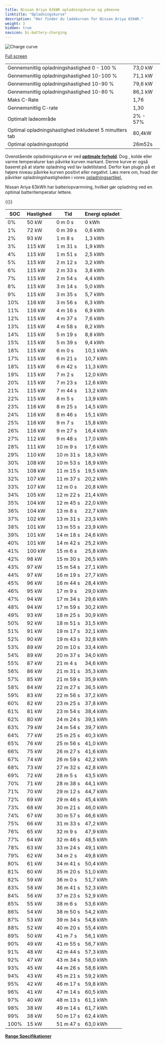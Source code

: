 ```yaml
---
title: Nissan Ariya 63kWh opladningskurve og ydeevne
linktitle: "Opladningskurve"
description: "Her finder du ladekurven for Nissan Ariya 63kWh."
weight: 3
hidden: true
navicon: bi-battery-charging
---
```

<!-- markdownlint-disable MD033 -->
<img src="../chargingcurve.svg" alt="Charge curve" class="img-fluid">

[Full screen](../chargingcurve.svg)


<table class="table table-striped border">
<tbody>
<tr>
<td>Gennemsnitlig opladningshastighed 0 - 100 %</td><td>73,0 kW</td>
</tr>
<tr>
<td>Gennemsnitlig opladningshastighed 10-100 %</td><td>71,1 kW</td>
</tr>
<tr>
<td>Gennemsnitlig opladningshastighed 10-90 %</td><td>79,6 kW</td>
</tr>
<tr>
<td>Gennemsnitlig opladningshastighed 10-80 %</td><td>86,1 kW</td>
</tr>
<tr>
<td>Maks C-Rate</td><td>1,76</td>
</tr>
<tr>
<td>Gennemsnitlig C-rate</td><td>1,30</td>
</tr>
<tr>
<td>Optimalt ladeområde</td><td>2% - 57%</td>
</tr>
<tr>
<td>Optimal opladningshastighed inkluderet 5 minutters tab</td><td>80,4kW</td>
</tr>
<tr>
<td>Optimal opladningsstoptid</td><td>26m52s</td>
</tr>
</tbody>
</table>


Ovenstående opladningskurve er ved **[optimale forhold](../../../../../technology/battery/charging/#temperature)**. Dog , kolde eller varme temperaturer kan påvirke kurven markant. Denne kurve er også baseret på at starte opladning ved lav ladetilstand. Derfor kan plugin på et højere niveau påvirke kurven positivt eller negativt. Læs mere om, hvad der påvirker opladningshastigheden i vores [opladningsartikel.](../../../../../technology/battery/charging/)


Nissan Ariya 63kWh har batteriopvarmning, hvilket gør opladning ved en optimal batteritemperatur lettere.


{{<evkxdisplayaddarticle />}}
<table class="table table-striped border">
<thead>
<tr><th>SOC</th><th>Hastighed</th><th>Tid</th><th>Energi opladet</th></tr>
</thead>
<tbody>
<tr>
<td>0%</td><td>50 kW</td><td> 0 m 0 s </td><td>0 kWh </td>
</tr>
<tr>
<td>1%</td><td>72 kW</td><td> 0 m 39 s </td><td>0,6 kWh </td>
</tr>
<tr>
<td>2%</td><td>93 kW</td><td> 1 m 8 s </td><td>1,3 kWh </td>
</tr>
<tr>
<td>3%</td><td>115 kW</td><td> 1 m 31 s </td><td>1,9 kWh </td>
</tr>
<tr>
<td>4%</td><td>115 kW</td><td> 1 m 51 s </td><td>2,5 kWh </td>
</tr>
<tr>
<td>5%</td><td>115 kW</td><td> 2 m 12 s </td><td>3,2 kWh </td>
</tr>
<tr>
<td>6%</td><td>115 kW</td><td> 2 m 33 s </td><td>3,8 kWh </td>
</tr>
<tr>
<td>7%</td><td>115 kW</td><td> 2 m 54 s </td><td>4,4 kWh </td>
</tr>
<tr>
<td>8%</td><td>115 kW</td><td> 3 m 14 s </td><td>5,0 kWh </td>
</tr>
<tr>
<td>9%</td><td>115 kW</td><td> 3 m 35 s </td><td>5,7 kWh </td>
</tr>
<tr>
<td>10%</td><td>116 kW</td><td> 3 m 56 s </td><td>6,3 kWh </td>
</tr>
<tr>
<td>11%</td><td>116 kW</td><td> 4 m 16 s </td><td>6,9 kWh </td>
</tr>
<tr>
<td>12%</td><td>115 kW</td><td> 4 m 37 s </td><td>7,6 kWh </td>
</tr>
<tr>
<td>13%</td><td>115 kW</td><td> 4 m 58 s </td><td>8,2 kWh </td>
</tr>
<tr>
<td>14%</td><td>115 kW</td><td> 5 m 19 s </td><td>8,8 kWh </td>
</tr>
<tr>
<td>15%</td><td>115 kW</td><td> 5 m 39 s </td><td>9,4 kWh </td>
</tr>
<tr>
<td>16%</td><td>115 kW</td><td> 6 m 0 s </td><td>10,1 kWh </td>
</tr>
<tr>
<td>17%</td><td>115 kW</td><td> 6 m 21 s </td><td>10,7 kWh </td>
</tr>
<tr>
<td>18%</td><td>115 kW</td><td> 6 m 42 s </td><td>11,3 kWh </td>
</tr>
<tr>
<td>19%</td><td>115 kW</td><td> 7 m 2 s </td><td>12,0 kWh </td>
</tr>
<tr>
<td>20%</td><td>115 kW</td><td> 7 m 23 s </td><td>12,6 kWh </td>
</tr>
<tr>
<td>21%</td><td>115 kW</td><td> 7 m 44 s </td><td>13,2 kWh </td>
</tr>
<tr>
<td>22%</td><td>115 kW</td><td> 8 m 5 s </td><td>13,9 kWh </td>
</tr>
<tr>
<td>23%</td><td>116 kW</td><td> 8 m 25 s </td><td>14,5 kWh </td>
</tr>
<tr>
<td>24%</td><td>116 kW</td><td> 8 m 46 s </td><td>15,1 kWh </td>
</tr>
<tr>
<td>25%</td><td>116 kW</td><td> 9 m 7 s </td><td>15,8 kWh </td>
</tr>
<tr>
<td>26%</td><td>116 kW</td><td> 9 m 27 s </td><td>16,4 kWh </td>
</tr>
<tr>
<td>27%</td><td>112 kW</td><td> 9 m 48 s </td><td>17,0 kWh </td>
</tr>
<tr>
<td>28%</td><td>111 kW</td><td> 10 m 9 s </td><td>17,6 kWh </td>
</tr>
<tr>
<td>29%</td><td>110 kW</td><td> 10 m 31 s </td><td>18,3 kWh </td>
</tr>
<tr>
<td>30%</td><td>108 kW</td><td> 10 m 53 s </td><td>18,9 kWh </td>
</tr>
<tr>
<td>31%</td><td>108 kW</td><td> 11 m 15 s </td><td>19,5 kWh </td>
</tr>
<tr>
<td>32%</td><td>107 kW</td><td> 11 m 37 s </td><td>20,2 kWh </td>
</tr>
<tr>
<td>33%</td><td>107 kW</td><td> 12 m 0 s </td><td>20,8 kWh </td>
</tr>
<tr>
<td>34%</td><td>105 kW</td><td> 12 m 22 s </td><td>21,4 kWh </td>
</tr>
<tr>
<td>35%</td><td>104 kW</td><td> 12 m 45 s </td><td>22,0 kWh </td>
</tr>
<tr>
<td>36%</td><td>104 kW</td><td> 13 m 8 s </td><td>22,7 kWh </td>
</tr>
<tr>
<td>37%</td><td>102 kW</td><td> 13 m 31 s </td><td>23,3 kWh </td>
</tr>
<tr>
<td>38%</td><td>101 kW</td><td> 13 m 55 s </td><td>23,9 kWh </td>
</tr>
<tr>
<td>39%</td><td>101 kW</td><td> 14 m 18 s </td><td>24,6 kWh </td>
</tr>
<tr>
<td>40%</td><td>101 kW</td><td> 14 m 42 s </td><td>25,2 kWh </td>
</tr>
<tr>
<td>41%</td><td>100 kW</td><td> 15 m 6 s </td><td>25,8 kWh </td>
</tr>
<tr>
<td>42%</td><td>98 kW</td><td> 15 m 30 s </td><td>26,5 kWh </td>
</tr>
<tr>
<td>43%</td><td>97 kW</td><td> 15 m 54 s </td><td>27,1 kWh </td>
</tr>
<tr>
<td>44%</td><td>97 kW</td><td> 16 m 19 s </td><td>27,7 kWh </td>
</tr>
<tr>
<td>45%</td><td>96 kW</td><td> 16 m 44 s </td><td>28,4 kWh </td>
</tr>
<tr>
<td>46%</td><td>95 kW</td><td> 17 m 9 s </td><td>29,0 kWh </td>
</tr>
<tr>
<td>47%</td><td>94 kW</td><td> 17 m 34 s </td><td>29,6 kWh </td>
</tr>
<tr>
<td>48%</td><td>94 kW</td><td> 17 m 59 s </td><td>30,2 kWh </td>
</tr>
<tr>
<td>49%</td><td>93 kW</td><td> 18 m 25 s </td><td>30,9 kWh </td>
</tr>
<tr>
<td>50%</td><td>92 kW</td><td> 18 m 51 s </td><td>31,5 kWh </td>
</tr>
<tr>
<td>51%</td><td>91 kW</td><td> 19 m 17 s </td><td>32,1 kWh </td>
</tr>
<tr>
<td>52%</td><td>90 kW</td><td> 19 m 43 s </td><td>32,8 kWh </td>
</tr>
<tr>
<td>53%</td><td>89 kW</td><td> 20 m 10 s </td><td>33,4 kWh </td>
</tr>
<tr>
<td>54%</td><td>89 kW</td><td> 20 m 37 s </td><td>34,0 kWh </td>
</tr>
<tr>
<td>55%</td><td>87 kW</td><td> 21 m 4 s </td><td>34,6 kWh </td>
</tr>
<tr>
<td>56%</td><td>86 kW</td><td> 21 m 31 s </td><td>35,3 kWh </td>
</tr>
<tr>
<td>57%</td><td>85 kW</td><td> 21 m 59 s </td><td>35,9 kWh </td>
</tr>
<tr>
<td>58%</td><td>84 kW</td><td> 22 m 27 s </td><td>36,5 kWh </td>
</tr>
<tr>
<td>59%</td><td>83 kW</td><td> 22 m 56 s </td><td>37,2 kWh </td>
</tr>
<tr>
<td>60%</td><td>82 kW</td><td> 23 m 25 s </td><td>37,8 kWh </td>
</tr>
<tr>
<td>61%</td><td>81 kW</td><td> 23 m 54 s </td><td>38,4 kWh </td>
</tr>
<tr>
<td>62%</td><td>80 kW</td><td> 24 m 24 s </td><td>39,1 kWh </td>
</tr>
<tr>
<td>63%</td><td>79 kW</td><td> 24 m 54 s </td><td>39,7 kWh </td>
</tr>
<tr>
<td>64%</td><td>77 kW</td><td> 25 m 25 s </td><td>40,3 kWh </td>
</tr>
<tr>
<td>65%</td><td>76 kW</td><td> 25 m 56 s </td><td>41,0 kWh </td>
</tr>
<tr>
<td>66%</td><td>75 kW</td><td> 26 m 27 s </td><td>41,6 kWh </td>
</tr>
<tr>
<td>67%</td><td>74 kW</td><td> 26 m 59 s </td><td>42,2 kWh </td>
</tr>
<tr>
<td>68%</td><td>73 kW</td><td> 27 m 32 s </td><td>42,8 kWh </td>
</tr>
<tr>
<td>69%</td><td>72 kW</td><td> 28 m 5 s </td><td>43,5 kWh </td>
</tr>
<tr>
<td>70%</td><td>71 kW</td><td> 28 m 38 s </td><td>44,1 kWh </td>
</tr>
<tr>
<td>71%</td><td>70 kW</td><td> 29 m 12 s </td><td>44,7 kWh </td>
</tr>
<tr>
<td>72%</td><td>69 kW</td><td> 29 m 46 s </td><td>45,4 kWh </td>
</tr>
<tr>
<td>73%</td><td>68 kW</td><td> 30 m 21 s </td><td>46,0 kWh </td>
</tr>
<tr>
<td>74%</td><td>67 kW</td><td> 30 m 57 s </td><td>46,6 kWh </td>
</tr>
<tr>
<td>75%</td><td>66 kW</td><td> 31 m 33 s </td><td>47,2 kWh </td>
</tr>
<tr>
<td>76%</td><td>65 kW</td><td> 32 m 9 s </td><td>47,9 kWh </td>
</tr>
<tr>
<td>77%</td><td>64 kW</td><td> 32 m 46 s </td><td>48,5 kWh </td>
</tr>
<tr>
<td>78%</td><td>63 kW</td><td> 33 m 24 s </td><td>49,1 kWh </td>
</tr>
<tr>
<td>79%</td><td>62 kW</td><td> 34 m 2 s </td><td>49,8 kWh </td>
</tr>
<tr>
<td>80%</td><td>61 kW</td><td> 34 m 41 s </td><td>50,4 kWh </td>
</tr>
<tr>
<td>81%</td><td>60 kW</td><td> 35 m 20 s </td><td>51,0 kWh </td>
</tr>
<tr>
<td>82%</td><td>59 kW</td><td> 36 m 0 s </td><td>51,7 kWh </td>
</tr>
<tr>
<td>83%</td><td>58 kW</td><td> 36 m 41 s </td><td>52,3 kWh </td>
</tr>
<tr>
<td>84%</td><td>56 kW</td><td> 37 m 23 s </td><td>52,9 kWh </td>
</tr>
<tr>
<td>85%</td><td>55 kW</td><td> 38 m 6 s </td><td>53,6 kWh </td>
</tr>
<tr>
<td>86%</td><td>54 kW</td><td> 38 m 50 s </td><td>54,2 kWh </td>
</tr>
<tr>
<td>87%</td><td>53 kW</td><td> 39 m 34 s </td><td>54,8 kWh </td>
</tr>
<tr>
<td>88%</td><td>52 kW</td><td> 40 m 20 s </td><td>55,4 kWh </td>
</tr>
<tr>
<td>89%</td><td>50 kW</td><td> 41 m 7 s </td><td>56,1 kWh </td>
</tr>
<tr>
<td>90%</td><td>49 kW</td><td> 41 m 55 s </td><td>56,7 kWh </td>
</tr>
<tr>
<td>91%</td><td>48 kW</td><td> 42 m 44 s </td><td>57,3 kWh </td>
</tr>
<tr>
<td>92%</td><td>47 kW</td><td> 43 m 34 s </td><td>58,0 kWh </td>
</tr>
<tr>
<td>93%</td><td>45 kW</td><td> 44 m 26 s </td><td>58,6 kWh </td>
</tr>
<tr>
<td>94%</td><td>43 kW</td><td> 45 m 21 s </td><td>59,2 kWh </td>
</tr>
<tr>
<td>95%</td><td>42 kW</td><td> 46 m 17 s </td><td>59,8 kWh </td>
</tr>
<tr>
<td>96%</td><td>41 kW</td><td> 47 m 14 s </td><td>60,5 kWh </td>
</tr>
<tr>
<td>97%</td><td>40 kW</td><td> 48 m 13 s </td><td>61,1 kWh </td>
</tr>
<tr>
<td>98%</td><td>38 kW</td><td> 49 m 14 s </td><td>61,7 kWh </td>
</tr>
<tr>
<td>99%</td><td>38 kW</td><td> 50 m 17 s </td><td>62,4 kWh </td>
</tr>
<tr>
<td>100%</td><td>15 kW</td><td> 51 m 47 s </td><td>63,0 kWh </td>
</tr>
</tbody>
</table>

<div class="mt-3 mb-3">
<a href="../rangeandconsumption/" class="text-decoration-none text-black">
<strong><i class="bi-arrow-left"></i> Range </strong>
</a>
<a href="../specifications/" class="text-decoration-none text-black float-end">
<strong>Specifikationer <i class="bi-arrow-right"></i></strong>
</a>
</div>
